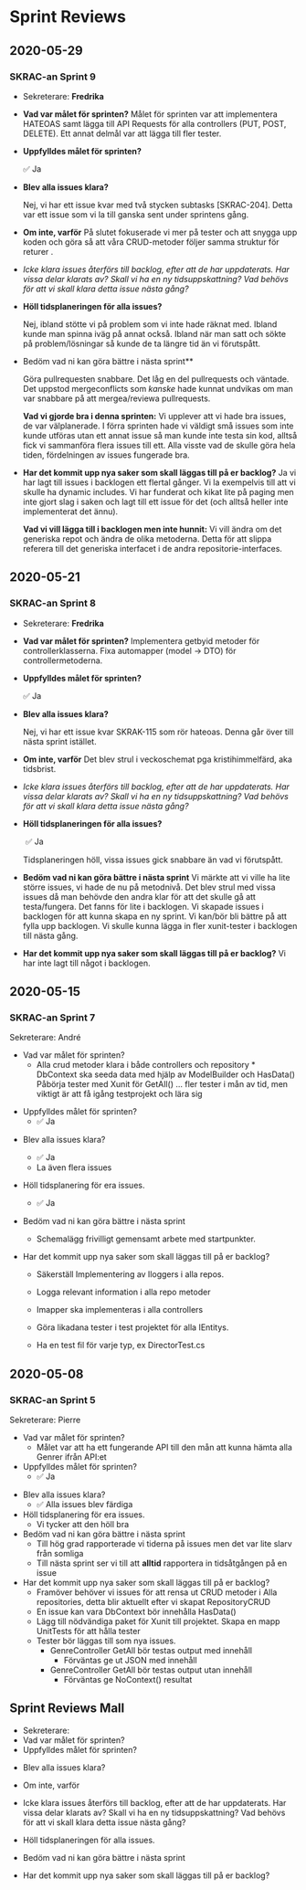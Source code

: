 # Sprint Reviews

## 2020-05-29

### SKRAC-an Sprint 9

* Sekreterare: **Fredrika**

* **Vad var målet för sprinten?** 
  Målet för sprinten var att implementera HATEOAS samt lägga till API Requests för alla controllers (PUT, POST, DELETE). Ett annat delmål var att lägga till fler tester. 

* **Uppfylldes målet för sprinten?** 

  :white_check_mark: Ja

- **Blev alla issues klara?**

  Nej, vi har ett issue kvar med två stycken subtasks [SKRAC-204]. 
  Detta var ett issue som vi la till ganska sent under sprintens gång. 

- **Om inte, varför**
  På slutet fokuserade vi mer på tester och att snygga upp koden och göra så att våra CRUD-metoder följer samma struktur för returer .

- *Icke klara issues återförs till backlog, efter att de har uppdaterats. Har vissa
  delar klarats av? Skall vi ha en ny tidsuppskattning? Vad behövs för att vi
  skall klara detta issue nästa gång?*

- **Höll tidsplaneringen för alla issues?**

  Nej, ibland stötte vi på problem som vi inte hade räknat med. Ibland kunde man spinna iväg på annat också. Ibland när man satt och sökte på problem/lösningar så kunde de ta längre tid än vi förutspått.

  

- Bedöm vad ni kan göra bättre i nästa sprint**

  Göra pullrequesten snabbare. Det låg en del pullrequests och väntade. 
  Det uppstod mergeconflicts som *kanske* hade kunnat undvikas om man var snabbare på att mergea/reviewa pullrequests. 


  **Vad vi gjorde bra i denna sprinten:** Vi upplever att vi hade bra issues, de var välplanerade. I förra sprinten hade vi väldigt små issues som inte kunde utföras utan ett annat issue så man kunde inte testa sin kod, alltså fick vi sammanföra flera issues till ett. Alla visste vad de skulle göra hela tiden, fördelningen av issues fungerade bra.

  

- **Har det kommit upp nya saker som skall läggas till på er backlog?**
  Ja vi har lagt till issues i backlogen ett flertal gånger. Vi la exempelvis till att vi skulle ha dynamic includes. 
  Vi har funderat och kikat lite på paging men inte gjort slag i saken och lagt till ett issue för det (och alltså heller inte implementerat det ännu). 

  **Vad vi vill lägga till i backlogen men inte hunnit:** Vi vill ändra om det generiska repot och ändra de olika metoderna. Detta för att slippa referera till det generiska interfacet i de andra repositorie-interfaces.

  

## 2020-05-21

### SKRAC-an Sprint 8

* Sekreterare: **Fredrika**

* **Vad var målet för sprinten?** 
  Implementera getbyid metoder för controllerklasserna. 
  Fixa automapper (model -> DTO) för controllermetoderna. 

* **Uppfylldes målet för sprinten?** 

  :white_check_mark: Ja

- **Blev alla issues klara?**

  Nej, vi har ett issue kvar SKRAK-115 som rör hateoas. 
  Denna går över till nästa sprint istället.

- **Om inte, varför**
  Det blev strul i veckoschemat pga kristihimmelfärd, aka tidsbrist. 

- *Icke klara issues återförs till backlog, efter att de har uppdaterats. Har vissa
  delar klarats av? Skall vi ha en ny tidsuppskattning? Vad behövs för att vi
  skall klara detta issue nästa gång?*

- **Höll tidsplaneringen för alla issues?**

  ​	:white_check_mark: Ja

  Tidsplaneringen höll, vissa issues gick snabbare än vad vi förutspått.

- **Bedöm vad ni kan göra bättre i nästa sprint**
  Vi märkte att vi ville ha lite större issues, vi hade de nu på metodnivå. 
  Det blev strul med vissa issues då man behövde den andra klar för att det skulle gå att testa/fungera. 
  Det fanns för lite i backlogen. Vi skapade issues i backlogen för att kunna skapa en ny sprint. Vi kan/bör bli bättre på att fylla upp backlogen. Vi skulle kunna lägga in fler xunit-tester i backlogen till nästa gång.

- **Har det kommit upp nya saker som skall läggas till på er backlog?**
  Vi har inte lagt till något i backlogen. 

## 2020-05-15

### SKRAC-an Sprint 7

Sekreterare: André

- Vad var målet för sprinten?
  - Alla crud metoder klara i både controllers och repository * DbContext ska seeda data med hjälp av ModelBuilder och HasData() Påbörja tester med Xunit för GetAll()  ... fler tester i mån av tid, men viktigt är att få igång testprojekt och lära sig
    
* Uppfylldes målet för sprinten?
  *  :white_check_mark: Ja

- Blev alla issues klara?
  - :white_check_mark: Ja
  - La även flera issues
- Höll tidsplanering för era issues.
  
  - :white_check_mark: Ja
- Bedöm vad ni kan göra bättre i nästa sprint
  
  - Schemalägg frivilligt gemensamt arbete med startpunkter.
- Har det kommit upp nya saker som skall läggas till på er backlog?
  - Säkerställ Implementering av Iloggers i alla repos.
  
  - Logga relevant information i alla repo metoder
  
  - Imapper ska implementeras i alla controllers
  
  - Göra likadana tester i test projektet för alla IEntitys.
  
  - Ha en test fil för varje typ, ex DirectorTest.cs
  
    

## 2020-05-08

### SKRAC-an Sprint 5

Sekreterare: Pierre

* Vad var målet för sprinten?
  * Målet var att ha ett fungerande API till den mån att kunna hämta alla Genrer ifrån API:et
* Uppfylldes målet för sprinten?
  *  :white_check_mark: Ja

- Blev alla issues klara?
  - :white_check_mark: Alla issues blev färdiga
- Höll tidsplanering för era issues.
  - Vi tycker att den höll bra
- Bedöm vad ni kan göra bättre i nästa sprint
  - Till hög grad rapporterade vi tiderna på issues men det var lite slarv från somliga
  - Till nästa sprint ser vi till att **alltid** rapportera in tidsåtgången på en issue
- Har det kommit upp nya saker som skall läggas till på er backlog?
  - Framöver behöver vi issues för att rensa ut CRUD metoder i Alla repositories, detta blir aktuellt efter vi skapat RepositoryCRUD
  - En issue kan vara DbContext bör innehålla HasData()
  - Lägg till nödvändiga paket för Xunit till projektet. Skapa en mapp UnitTests för att hålla tester
  - Tester bör läggas till som nya issues.
    - GenreController GetAll bör testas output med innehåll
      - Förväntas ge ut JSON med innehåll
    - GenreController GetAll bör testas output utan innehåll
      - Förväntas ge NoContext() resultat 



## Sprint Reviews Mall

* Sekreterare: 
* Vad var målet för sprinten?
* Uppfylldes målet för sprinten?

- Blev alla issues klara?

- Om inte, varför
- Icke klara issues återförs till backlog, efter att de har uppdaterats. Har vissa
  delar klarats av? Skall vi ha en ny tidsuppskattning? Vad behövs för att vi
  skall klara detta issue nästa gång?
- Höll tidsplaneringen för alla issues.
- Bedöm vad ni kan göra bättre i nästa sprint
- Har det kommit upp nya saker som skall läggas till på er backlog?
